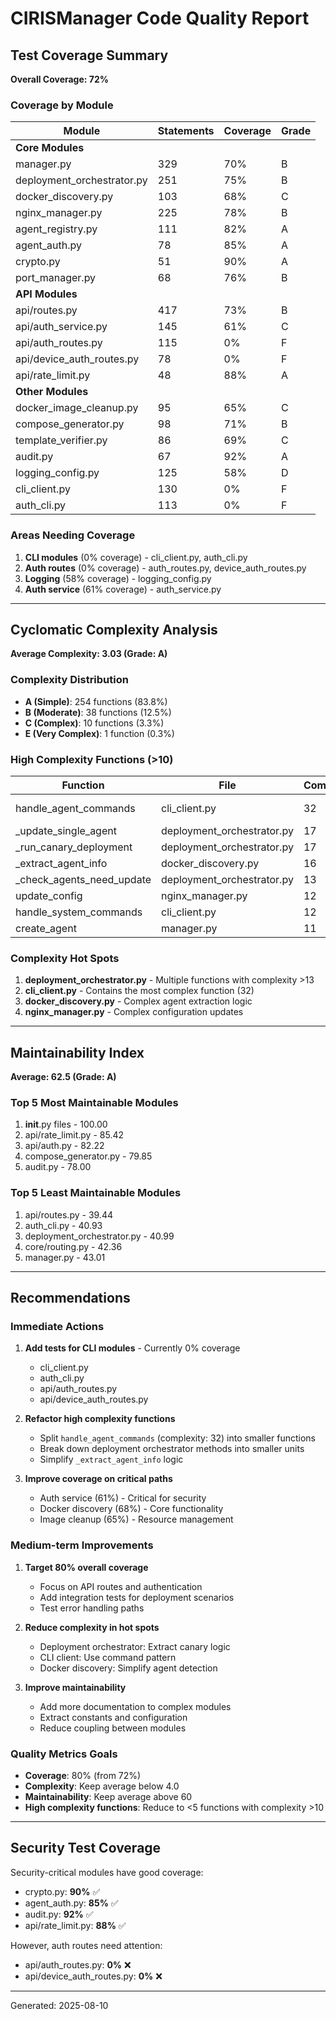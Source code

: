 # CIRISManager Code Quality Report

## Test Coverage Summary

**Overall Coverage: 72%**

### Coverage by Module

| Module | Statements | Coverage | Grade |
|--------|------------|----------|-------|
| **Core Modules** |
| manager.py | 329 | 70% | B |
| deployment_orchestrator.py | 251 | 75% | B |
| docker_discovery.py | 103 | 68% | C |
| nginx_manager.py | 225 | 78% | B |
| agent_registry.py | 111 | 82% | A |
| agent_auth.py | 78 | 85% | A |
| crypto.py | 51 | 90% | A |
| port_manager.py | 68 | 76% | B |
| **API Modules** |
| api/routes.py | 417 | 73% | B |
| api/auth_service.py | 145 | 61% | C |
| api/auth_routes.py | 115 | 0% | F |
| api/device_auth_routes.py | 78 | 0% | F |
| api/rate_limit.py | 48 | 88% | A |
| **Other Modules** |
| docker_image_cleanup.py | 95 | 65% | C |
| compose_generator.py | 98 | 71% | B |
| template_verifier.py | 86 | 69% | C |
| audit.py | 67 | 92% | A |
| logging_config.py | 125 | 58% | D |
| cli_client.py | 130 | 0% | F |
| auth_cli.py | 113 | 0% | F |

### Areas Needing Coverage

1. **CLI modules** (0% coverage) - cli_client.py, auth_cli.py
2. **Auth routes** (0% coverage) - auth_routes.py, device_auth_routes.py
3. **Logging** (58% coverage) - logging_config.py
4. **Auth service** (61% coverage) - auth_service.py

---

## Cyclomatic Complexity Analysis

**Average Complexity: 3.03 (Grade: A)**

### Complexity Distribution

- **A (Simple)**: 254 functions (83.8%)
- **B (Moderate)**: 38 functions (12.5%)
- **C (Complex)**: 10 functions (3.3%)
- **E (Very Complex)**: 1 function (0.3%)

### High Complexity Functions (>10)

| Function | File | Complexity | Risk |
|----------|------|------------|------|
| handle_agent_commands | cli_client.py | 32 | **Very High** |
| _update_single_agent | deployment_orchestrator.py | 17 | High |
| _run_canary_deployment | deployment_orchestrator.py | 17 | High |
| _extract_agent_info | docker_discovery.py | 16 | High |
| _check_agents_need_update | deployment_orchestrator.py | 13 | High |
| update_config | nginx_manager.py | 12 | High |
| handle_system_commands | cli_client.py | 12 | High |
| create_agent | manager.py | 11 | High |

### Complexity Hot Spots

1. **deployment_orchestrator.py** - Multiple functions with complexity >13
2. **cli_client.py** - Contains the most complex function (32)
3. **docker_discovery.py** - Complex agent extraction logic
4. **nginx_manager.py** - Complex configuration updates

---

## Maintainability Index

**Average: 62.5 (Grade: A)**

### Top 5 Most Maintainable Modules

1. __init__.py files - 100.00
2. api/rate_limit.py - 85.42
3. api/auth.py - 82.22
4. compose_generator.py - 79.85
5. audit.py - 78.00

### Top 5 Least Maintainable Modules

1. api/routes.py - 39.44
2. auth_cli.py - 40.93
3. deployment_orchestrator.py - 40.99
4. core/routing.py - 42.36
5. manager.py - 43.01

---

## Recommendations

### Immediate Actions

1. **Add tests for CLI modules** - Currently 0% coverage
   - cli_client.py
   - auth_cli.py
   - api/auth_routes.py
   - api/device_auth_routes.py

2. **Refactor high complexity functions**
   - Split `handle_agent_commands` (complexity: 32) into smaller functions
   - Break down deployment orchestrator methods into smaller units
   - Simplify `_extract_agent_info` logic

3. **Improve coverage on critical paths**
   - Auth service (61%) - Critical for security
   - Docker discovery (68%) - Core functionality
   - Image cleanup (65%) - Resource management

### Medium-term Improvements

1. **Target 80% overall coverage**
   - Focus on API routes and authentication
   - Add integration tests for deployment scenarios
   - Test error handling paths

2. **Reduce complexity in hot spots**
   - Deployment orchestrator: Extract canary logic
   - CLI client: Use command pattern
   - Docker discovery: Simplify agent detection

3. **Improve maintainability**
   - Add more documentation to complex modules
   - Extract constants and configuration
   - Reduce coupling between modules

### Quality Metrics Goals

- **Coverage**: 80% (from 72%)
- **Complexity**: Keep average below 4.0
- **Maintainability**: Keep average above 60
- **High complexity functions**: Reduce to <5 functions with complexity >10

---

## Security Test Coverage

Security-critical modules have good coverage:

- crypto.py: **90%** ✅
- agent_auth.py: **85%** ✅
- audit.py: **92%** ✅
- api/rate_limit.py: **88%** ✅

However, auth routes need attention:
- api/auth_routes.py: **0%** ❌
- api/device_auth_routes.py: **0%** ❌

---

Generated: 2025-08-10
